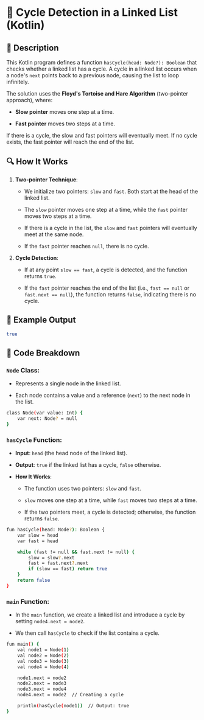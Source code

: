 # 📌 Cycle Detection in a Linked List (Kotlin)
## 🚀 Description
This Kotlin program defines a function `hasCycle(head: Node?): Boolean` that checks whether a linked list has a cycle. 
A cycle in a linked list occurs when a node's `next` points back to a previous node, causing the list to loop infinitely.

The solution uses the **Floyd's Tortoise and Hare Algorithm** (two-pointer approach), where:

- **Slow pointer** moves one step at a time.

- **Fast pointer** moves two steps at a time.

If there is a cycle, the slow and fast pointers will eventually meet. If no cycle exists, the fast pointer will reach the end of the list.

## 🔍 How It Works
1. **Two-pointer Technique**:

   - We initialize two pointers: `slow` and `fast`. Both start at the head of the linked list.

   - The `slow` pointer moves one step at a time, while the `fast` pointer moves two steps at a time.

   - If there is a cycle in the list, the `slow` and `fast` pointers will eventually meet at the same node.

   - If the `fast` pointer reaches `null`, there is no cycle.

2. **Cycle Detection**:

   - If at any point `slow == fast`, a cycle is detected, and the function returns `true`.

   - If the `fast` pointer reaches the end of the list (i.e., `fast == null` or `fast.next == null`), the function returns `false`, indicating there is no cycle.

## 🎯 Example Output
```sh
true
```
## 📂 Code Breakdown
### `Node` Class:
- Represents a single node in the linked list.

- Each node contains a value and a reference (`next`) to the next node in the list.
```sh
class Node(var value: Int) {
    var next: Node? = null
}
```

### `hasCycle` Function:
- **Input**: `head` (the head node of the linked list).

- **Output**: `true` if the linked list has a cycle, `false` otherwise.

- **How It Works**:

     - The function uses two pointers: `slow` and `fast`.

     - `slow` moves one step at a time, while `fast` moves two steps at a time.

     - If the two pointers meet, a cycle is detected; otherwise, the function returns `false`.
```sh
fun hasCycle(head: Node?): Boolean {
    var slow = head
    var fast = head

    while (fast != null && fast.next != null) {
        slow = slow?.next
        fast = fast.next?.next
        if (slow == fast) return true
    }
    return false
}
```
### `main` Function:
- In the `main` function, we create a linked list and introduce a cycle by setting `node4.next = node2`.

- We then call `hasCycle` to check if the list contains a cycle.
```sh
fun main() {
    val node1 = Node(1)
    val node2 = Node(2)
    val node3 = Node(3)
    val node4 = Node(4)

    node1.next = node2
    node2.next = node3
    node3.next = node4
    node4.next = node2  // Creating a cycle

    println(hasCycle(node1))  // Output: true
}
```
